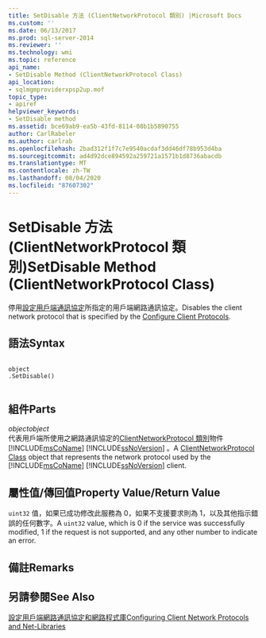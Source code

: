```yaml
---
title: SetDisable 方法 (ClientNetworkProtocol 類別) |Microsoft Docs
ms.custom: ''
ms.date: 06/13/2017
ms.prod: sql-server-2014
ms.reviewer: ''
ms.technology: wmi
ms.topic: reference
api_name:
- SetDisable Method (ClientNetworkProtocol Class)
api_location:
- sqlmgmproviderxpsp2up.mof
topic_type:
- apiref
helpviewer_keywords:
- SetDisable method
ms.assetid: bce69ab9-ea5b-43fd-8114-08b1b5890755
author: CarlRabeler
ms.author: carlrab
ms.openlocfilehash: 2bad312f1f7c7e9540acdaf3dd46df78b953d4ba
ms.sourcegitcommit: ad4d92dce894592a259721a1571b1d8736abacdb
ms.translationtype: MT
ms.contentlocale: zh-TW
ms.lasthandoff: 08/04/2020
ms.locfileid: "87607302"
---
```

# <a name="setdisable-method-clientnetworkprotocol-class"></a><span data-ttu-id="e4f88-102">SetDisable 方法 (ClientNetworkProtocol 類別)</span><span class="sxs-lookup"><span data-stu-id="e4f88-102">SetDisable Method (ClientNetworkProtocol Class)</span></span>
  <span data-ttu-id="e4f88-103">停用[設定用戶端通訊協定](https://technet.microsoft.com/library/ms181035.aspx)所指定的用戶端網路通訊協定。</span><span class="sxs-lookup"><span data-stu-id="e4f88-103">Disables the client network protocol that is specified by the [Configure Client Protocols](https://technet.microsoft.com/library/ms181035.aspx).</span></span>  
  
## <a name="syntax"></a><span data-ttu-id="e4f88-104">語法</span><span class="sxs-lookup"><span data-stu-id="e4f88-104">Syntax</span></span>  
  
```  
  
object  
.SetDisable()  
  
```  
  
## <a name="parts"></a><span data-ttu-id="e4f88-105">組件</span><span class="sxs-lookup"><span data-stu-id="e4f88-105">Parts</span></span>  
 <span data-ttu-id="e4f88-106">*object*</span><span class="sxs-lookup"><span data-stu-id="e4f88-106">*object*</span></span>  
 <span data-ttu-id="e4f88-107">代表用戶端所使用之網路通訊協定的[ClientNetworkProtocol 類別](clientnetworkprotocol-class.md)物件 [!INCLUDE[msCoName](../../../includes/msconame-md.md)] [!INCLUDE[ssNoVersion](../../../includes/ssnoversion-md.md)] 。</span><span class="sxs-lookup"><span data-stu-id="e4f88-107">A [ClientNetworkProtocol Class](clientnetworkprotocol-class.md) object that represents the network protocol used by the [!INCLUDE[msCoName](../../../includes/msconame-md.md)] [!INCLUDE[ssNoVersion](../../../includes/ssnoversion-md.md)] client.</span></span>  
  
## <a name="property-valuereturn-value"></a><span data-ttu-id="e4f88-108">屬性值/傳回值</span><span class="sxs-lookup"><span data-stu-id="e4f88-108">Property Value/Return Value</span></span>  
 <span data-ttu-id="e4f88-109">`uint32` 值，如果已成功修改此服務為 0，如果不支援要求則為 1，以及其他指示錯誤的任何數字。</span><span class="sxs-lookup"><span data-stu-id="e4f88-109">A `uint32` value, which is 0 if the service was successfully modified, 1 if the request is not supported, and any other number to indicate an error.</span></span>  
  
## <a name="remarks"></a><span data-ttu-id="e4f88-110">備註</span><span class="sxs-lookup"><span data-stu-id="e4f88-110">Remarks</span></span>  
  
## <a name="see-also"></a><span data-ttu-id="e4f88-111">另請參閱</span><span class="sxs-lookup"><span data-stu-id="e4f88-111">See Also</span></span>  
 [<span data-ttu-id="e4f88-112">設定用戶端網路通訊協定和網路程式庫</span><span class="sxs-lookup"><span data-stu-id="e4f88-112">Configuring Client Network Protocols and Net-Libraries</span></span>](https://technet.microsoft.com/library/ms181035.aspx)  
  
  
